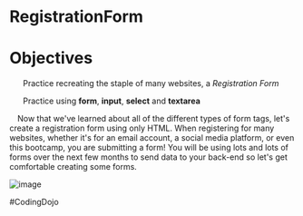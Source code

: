 # RegistrationForm

<h1>Objectives</h1>

<ul>Practice recreating the staple of many websites, a <i>Registration Form</i></ul>
<ul>Practice using <b>form</b>, <b>input</b>, <b>select</b> and <b>textarea</b></ul>

<p>&emsp;Now that we've learned about all of the different types of form tags, let's create a registration form using only HTML. When registering for many websites, whether it's for an email account, a social media platform, or even this bootcamp, you are submitting a form! You will be using lots and lots of forms over the next few months to send data to your back-end so let's get comfortable creating some forms.</p>

![image](https://user-images.githubusercontent.com/124546382/227809836-b49e288d-3b38-4666-9306-cf1ded4f02a4.png)

#CodingDojo
